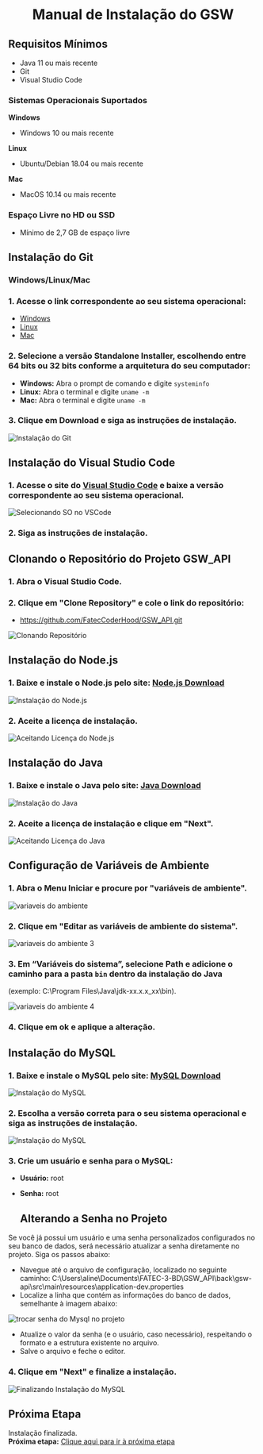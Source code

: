 # <p align="center"> Manual de Instalação do GSW

## Requisitos Mínimos

- Java 11 ou mais recente
- Git
- Visual Studio Code

### Sistemas Operacionais Suportados

**Windows**
- Windows 10 ou mais recente

**Linux**
- Ubuntu/Debian 18.04 ou mais recente

**Mac**
- MacOS 10.14 ou mais recente

### Espaço Livre no HD ou SSD

- Mínimo de 2,7 GB de espaço livre

## Instalação do Git

### Windows/Linux/Mac

### 1. Acesse o link correspondente ao seu sistema operacional:  

- [Windows](https://git-scm.com/download/win)
- [Linux](https://git-scm.com/download/linux)
- [Mac](https://git-scm.com/download/mac)

### 2. Selecione a versão Standalone Installer, escolhendo entre 64 bits ou 32 bits conforme a arquitetura do seu computador:  

- **Windows:** Abra o prompt de comando e digite `systeminfo`
- **Linux:** Abra o terminal e digite `uname -m`
- **Mac:** Abra o terminal e digite `uname -m`

### 3. Clique em Download e siga as instruções de instalação.  

   
![Instalação do Git](IMAGENS/001.GIT-INSTALL.png)



## Instalação do Visual Studio Code

### 1. Acesse o site do [Visual Studio Code](https://code.visualstudio.com/) e baixe a versão correspondente ao seu sistema operacional.  

![Selecionando SO no VSCode](IMAGENS/001-ESCOLHER-SO-VSCODE.png)

### 2. Siga as instruções de instalação.

## Clonando o Repositório do Projeto GSW_API

### 1. Abra o Visual Studio Code.  

### 2. Clique em "Clone Repository" e cole o link do repositório:  

- https://github.com/FatecCoderHood/GSW_API.git  

![Clonando Repositório](IMAGENS/001.CLONAR-REPOSITORIO-VIA-VSCODE.png)

## Instalação do Node.js

### 1. Baixe e instale o Node.js pelo site: [Node.js Download](https://nodejs.org/pt/download/)  

![Instalação do Node.js](IMAGENS/001.NODE-JS.png)

### 2. Aceite a licença de instalação.  

![Aceitando Licença do Node.js](IMAGENS/02.NODE-JS.png)

## Instalação do Java

### 1. Baixe e instale o Java pelo site: [Java Download](https://www.java.com/pt_BR/download/)  

![Instalação do Java](IMAGENS/001-img-install-java.png)

### 2. Aceite a licença de instalação e clique em "Next".  

![Aceitando Licença do Java](IMAGENS/ACEITAR-LICENCA-JAVA.png)

## Configuração de Variáveis de Ambiente  


### 1. Abra o Menu Iniciar e procure por "variáveis de ambiente".  
![variaveis do ambiente](https://github.com/user-attachments/assets/52857ddf-1b36-4ebe-824a-c986f3c03a22)  

### 2. Clique em "Editar as variáveis de ambiente do sistema".  

![variaveis do ambiente 3](https://github.com/user-attachments/assets/d1a95594-ad8a-41b3-9e82-d45e7f7bf499)  

### 3. Em “Variáveis do sistema”, selecione Path e adicione o caminho para a pasta `bin` dentro da instalação do Java 
(exemplo: C:\Program Files\Java\jdk-xx.x.x_xx\bin).  

![variaveis do ambiente 4](https://github.com/user-attachments/assets/3a941798-d52f-419a-a278-97983ba5a0b0)  

### 4. Clique em ok e aplique a alteração.  

## Instalação do MySQL

### 1. Baixe e instale o MySQL pelo site: [MySQL Download](https://dev.mysql.com/downloads/installer/)  

![Instalação do MySQL](IMAGENS/001.INSTALL-MYSQL.png)

### 2. Escolha a versão correta para o seu sistema operacional e siga as instruções de instalação.  

![Instalação do MySQL](IMAGENS/imagem_msql_02.webp)

### 3. Crie um usuário e senha para o MySQL:  

- **Usuário:** root
- **Senha:** root
  
    ## Alterando a Senha no Projeto
   
Se você já possui um usuário e uma senha personalizados configurados no seu banco de dados, será necessário atualizar a senha diretamente no projeto. Siga os passos abaixo:  
- Navegue até o arquivo de configuração, localizado no seguinte caminho:
  C:\Users\aline\Documents\FATEC-3-BD\GSW_API\back\gsw-api\src\main\resources\application-dev.properties
- Localize a linha que contém as informações do banco de dados, semelhante à imagem abaixo:
  

![trocar senha do Mysql no projeto](https://github.com/user-attachments/assets/c13ee9b9-d9fc-4fae-ab60-f794e1083559)  

- Atualize o valor da senha (e o usuário, caso necessário), respeitando o formato e a estrutura existente no arquivo.
- Salve o arquivo e feche o editor.


### 4. Clique em "Next" e finalize a instalação.  

![Finalizando Instalação do MySQL](IMAGENS/imagem_msql_09.png)

## Próxima Etapa

Instalação finalizada.  
**Próxima etapa:** [Clique aqui para ir à próxima etapa](https://github.com/FatecCoderHood/GSW_API/blob/manual-criacao/documentacao/Manual/manual-rodar-programa.md)

